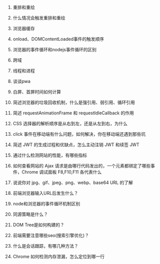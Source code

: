 1. 重排和重绘
2. 什么情况会触发重排和重绘
3. 浏览器缓存
4. onload、DOMContentLoaded事件的触发顺序
5. 浏览器的事件循环和nodejs事件循环的区别
6. 跨域
7. 线程和进程
8. 谈谈pwa
9. 白屏、首屏时间如何计算
10. 简述浏览器的垃圾回收机制，什么是强引用、弱引用、循环引用
11. 简述 requestAnimationFrame 和 requestIdleCallback 的作用
12. CSS 选择器的解析顺序是从右到左，还是从左到右，为什么
13. click 事件在移动端有什么问题，如何解决，你在移动端还遇到那些坑
14. 简述 JWT 的生成过程和优缺点，怎么主动注销 JWT 和续签 JWT
15. 通过什么检测网站的性能，有哪些指标
16. 如何查看网站的 Ajax 请求是由哪行代码发出的，一个元素都绑定了哪些事件，Chrome 调试面板 F8,F10,F11 各代表什么
17. 说说你对 jpg、gif、jpeg、png、webp、base64 URL 的了解
18. 前端浏览器输入URL后发生什么？
19. node和浏览器的事件循环机制区别
20. 同源策略是什么？
21. DOM Tree是如何构建的？
22. 前端需要注意哪些seo(搜索引擎优化)？
23. 什么是会话跟踪，有哪几种方法？

24. Chrome 如何检测内存泄漏，怎么定位到哪一行